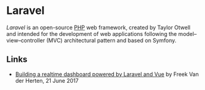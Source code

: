 # Laravel

<dfn>Laravel</dfn> is an open-source [PHP](README.md) web framework, created by Taylor Otwell and intended for the development of web applications following the model–view–controller (MVC) architectural pattern and based on Symfony.

## Links

*   [Building a realtime dashboard powered by Laravel and Vue](https://murze.be/building-a-realtime-dashboard-powered-by-laravel-and-vue-2017-edition) by Freek Van der Herten, 21 June 2017
